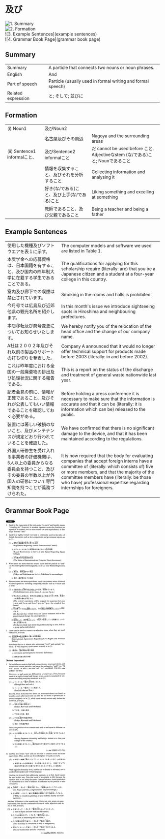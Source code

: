 # 及び

![1. Summary](summary)<br>
![2. Formation](formation)<br>
![3. Example Sentences](example sentences)<br>
![4. Grammar Book Page](grammar book page)<br>


## Summary

<table><tr>   <td>Summary</td>   <td>A particle that connects two nouns or noun phrases.</td></tr><tr>   <td>English</td>   <td>And</td></tr><tr>   <td>Part of speech</td>   <td>Particle (usually used in formal writing and formal speech)</td></tr><tr>   <td>Related expression</td>   <td>と; そして; 並びに</td></tr></table>

## Formation

<table class="table"><tbody><tr class="tr head"><td class="td"><span class="numbers">(i)</span> <span class="bold">Noun<span class="subscript">1</span></span></td><td class="td"><span class="concept">及び</span><span>Noun<span class="subscript">2</span></span></td><td class="td"></td></tr><tr class="tr"><td class="td"></td><td class="td"><span>名古屋</span><span class="concept">及び</span><span>その周辺</span></td><td class="td"><span>Nagoya and the surrounding areas</span></td></tr><tr class="tr head"><td class="td"><span class="numbers">(ii)</span> <span class="bold">Sentence1 informalこと、</span></td><td class="td"><span class="concept">及び</span><span>Sentence2 informalこと</span></td><td class="td"><span>だ cannot be used before こと. Adjectiveなstem {な/である}こと; Nounであること</span></td></tr><tr class="tr"><td class="td"></td><td class="td"><span>情報を収集すること、</span><span class="concept">及び</span><span>それを分析すること</span></td><td class="td"><span>Collecting information and analysing it</span></td></tr><tr class="tr"><td class="td"></td><td class="td"><span>好き{な/である}こと、</span><span class="concept">及び</span><span>上手{な/である}こと</span></td><td class="td"><span>Liking something and excelling at something</span></td></tr><tr class="tr"><td class="td"></td><td class="td"><span>教師であること、</span><span class="concept">及び</span><span>父親であること</span></td><td class="td"><span>Being a teacher and being a father</span></td></tr></tbody></table>

## Example Sentences

<table><tr>   <td>使用した機種及びソフトウエアを表１に示す。</td>   <td>The computer models and software we used are listed in Table 1.</td></tr><tr>   <td>本奨学金への応募資格は、日本国籍を有すること、及び国内の四年制大学に在籍する学生であることである。</td>   <td>The qualifications for applying for this scholarship require (literally: are) that you be a Japanese citizen and a student at a four-year college in this country.</td></tr><tr>   <td>室内及び廊下での喫煙は禁止されています。</td>   <td>Smoking in the rooms and halls is prohibited.</td></tr><tr>   <td>今月号では広島及び近郊他県の観光名所を紹介します。</td>   <td>In this month's issue we introduce sightseeing spots in Hiroshima and neighbouring prefectures.</td></tr><tr>   <td>本店移転及び商号変更についてお知らせいたします。</td>   <td>We hereby notify you of the relocation of the head office and the change of our company name.</td></tr><tr>   <td>A社は２００２年及びそれ以前の製品のサポートの打ち切りを発表した。</td>   <td>Company A announced that it would no longer offer technical support for products made before 2003 (literally: in and before 2002).</td></tr><tr>   <td>これは昨年度における全国の一般廃棄物の排出及び処理状況に関する報告である。</td>   <td>This is a report on the status of the discharge and treatment of general waste nationwide last year.</td></tr><tr>   <td>記者会見の前に、情報が正確であること、及びそれが公表してもいい情報であることを確認しておく必要がある。</td>   <td>Before holding a press conference it is necessary to make sure that the information is accurate and that it can be (literally: it is information which can be) released to the public.</td></tr><tr>   <td>装置には著しい破損のないこと、及びメンテナンスが規定どおり行われていることを確認した。</td>   <td>We have conﬁrmed that there is no signiﬁcant damage to the device, and that it has been maintained according to the regulations.</td></tr><tr>   <td>外国人研修生を受け入れる事業者の評価機関は、5人以上の委員からなる委員会を持つこと、及びその委員の半数以上が外国人の研修について専門知識を持つことが義務づけられた。</td>   <td>It is now required that the body for evaluating companies that accept foreign interns have a committee of (literally: which consists of) ﬁve or more members, and that the majority of the committee members have (literally: be those who have) professional expertise regarding internships for foreigners.</td></tr></table>

## Grammar Book Page

![](../img/Advanced及び.png)

